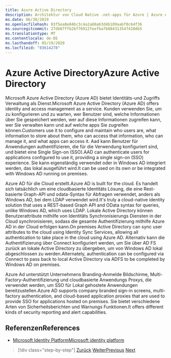 ```yaml
---
title: Azure Active Directory
description: Architektur von Cloud Native .net-apps für Azure | Azure Active Directory
ms.date: 06/30/2019
ms.openlocfilehash: 03f5ea8e84bc3c4a2a88a63d4b109aabf0c64f36
ms.sourcegitcommit: 27db07ffb26f76912feefba7b884313547410db5
ms.translationtype: MT
ms.contentlocale: de-DE
ms.lasthandoff: 05/19/2020
ms.locfileid: "83614278"
---
```

# <a name="azure-active-directory"></a><span data-ttu-id="8692f-103">Azure Active Directory</span><span class="sxs-lookup"><span data-stu-id="8692f-103">Azure Active Directory</span></span>

<span data-ttu-id="8692f-104">Microsoft Azure Active Directory (Azure AD) bietet Identitäts-und Zugriffs Verwaltung als Dienst.</span><span class="sxs-lookup"><span data-stu-id="8692f-104">Microsoft Azure Active Directory (Azure AD) offers identity and access management as a service.</span></span> <span data-ttu-id="8692f-105">Kunden verwenden Sie, um zu konfigurieren und zu warten, wer Benutzer sind, welche Informationen über Sie gespeichert werden, wer auf diese Informationen zugreifen kann, wer Sie verwalten kann und auf welche apps Sie zugreifen können.</span><span class="sxs-lookup"><span data-stu-id="8692f-105">Customers use it to configure and maintain who users are, what information to store about them, who can access that information, who can manage it, and what apps can access it.</span></span> <span data-ttu-id="8692f-106">Aad kann Benutzer für Anwendungen authentifizieren, die für die Verwendung konfiguriert sind, und bietet eine Single Sign-on (SSO).</span><span class="sxs-lookup"><span data-stu-id="8692f-106">AAD can authenticate users for applications configured to use it, providing a single sign-on (SSO) experience.</span></span> <span data-ttu-id="8692f-107">Sie kann eigenständig verwendet oder in Windows AD integriert werden, das lokal ausgeführt wird.</span><span class="sxs-lookup"><span data-stu-id="8692f-107">It can be used on its own or be integrated with Windows AD running on premises.</span></span>

<span data-ttu-id="8692f-108">Azure AD für die Cloud erstellt.</span><span class="sxs-lookup"><span data-stu-id="8692f-108">Azure AD is built for the cloud.</span></span> <span data-ttu-id="8692f-109">Es handelt sich tatsächlich um eine cloudbasierte Identitäts Lösung, die eine Rest-basierte Graph-API und odata-Syntax für Abfragen verwendet, anders als Windows AD, bei dem LDAP verwendet wird.</span><span class="sxs-lookup"><span data-stu-id="8692f-109">It's truly a cloud-native identity solution that uses a REST-based Graph API and OData syntax for queries, unlike Windows AD, which uses LDAP.</span></span> <span data-ttu-id="8692f-110">Lokale Active Directory können Benutzerattribute mithilfe von Identitäts Synchronisierungs Diensten in der Cloud synchronisieren, sodass die gesamte Authentifizierung mithilfe Azure AD in der Cloud erfolgen kann.</span><span class="sxs-lookup"><span data-stu-id="8692f-110">On premises Active Directory can sync user attributes to the cloud using Identity Sync Services, allowing all authentication to take place in the cloud using Azure AD.</span></span> <span data-ttu-id="8692f-111">Alternativ kann die Authentifizierung über Connect konfiguriert werden, um Sie über AD FS zurück an lokale Active Directory zu übergeben, um von Windows AD lokal abgeschlossen zu werden.</span><span class="sxs-lookup"><span data-stu-id="8692f-111">Alternately, authentication can be configured via Connect to pass back to local Active Directory via ADFS to be completed by Windows AD on premises.</span></span>

<span data-ttu-id="8692f-112">Azure Ad unterstützt Unternehmens Branding-Anmelde Bildschirme, Multi-Factory-Authentifizierung und cloudbasierte Anwendungs Proxys, die verwendet werden, um SSO für Lokal gehostete Anwendungen bereitzustellen.</span><span class="sxs-lookup"><span data-stu-id="8692f-112">Azure AD supports company branded sign-in screens, multi-factory authentication, and cloud-based application proxies that are used to provide SSO for applications hosted on premises.</span></span> <span data-ttu-id="8692f-113">Sie bietet verschiedene Arten von Sicherheitsberichten und Warnungs Funktionen.</span><span class="sxs-lookup"><span data-stu-id="8692f-113">It offers different kinds of security reporting and alert capabilities.</span></span>

## <a name="references"></a><span data-ttu-id="8692f-114">Referenzen</span><span class="sxs-lookup"><span data-stu-id="8692f-114">References</span></span>

- [<span data-ttu-id="8692f-115">Microsoft Identity Platform</span><span class="sxs-lookup"><span data-stu-id="8692f-115">Microsoft identity platform</span></span>](https://docs.microsoft.com/azure/active-directory/develop/)

>[!div class="step-by-step"]
><span data-ttu-id="8692f-116">[Zurück](authentication-authorization.md)
>[Weiter](identity-server.md)</span><span class="sxs-lookup"><span data-stu-id="8692f-116">[Previous](authentication-authorization.md)
[Next](identity-server.md)</span></span>
